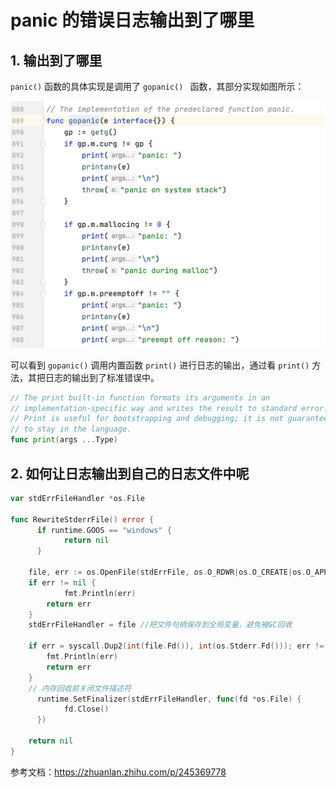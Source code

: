 # panic 的错误日志输出到了哪里

## 1. 输出到了哪里

`panic()` 函数的具体实现是调用了 `gopanic() ` 函数，其部分实现如图所示：

![](https://raw.githubusercontent.com/xmge/image/main/gonote/panic.png)

可以看到 `gopanic()` 调用内置函数 `print()` 进行日志的输出，通过看 `print()` 方法，其把日志的输出到了标准错误中。

```go
// The print built-in function formats its arguments in an
// implementation-specific way and writes the result to standard error.
// Print is useful for bootstrapping and debugging; it is not guaranteed
// to stay in the language.
func print(args ...Type)
```

## 2. 如何让日志输出到自己的日志文件中呢

```go
var stdErrFileHandler *os.File

func RewriteStderrFile() error {
      if runtime.GOOS == "windows" {
            return nil
      }

    file, err := os.OpenFile(stdErrFile, os.O_RDWR|os.O_CREATE|os.O_APPEND, 0666)
    if err != nil {
            fmt.Println(err)
        return err
    }
    stdErrFileHandler = file //把文件句柄保存到全局变量，避免被GC回收

    if err = syscall.Dup2(int(file.Fd()), int(os.Stderr.Fd())); err != nil {
        fmt.Println(err)
        return err
    }
    // 内存回收前关闭文件描述符
      runtime.SetFinalizer(stdErrFileHandler, func(fd *os.File) {
            fd.Close()
      })

    return nil
}

```

参考文档：https://zhuanlan.zhihu.com/p/245369778